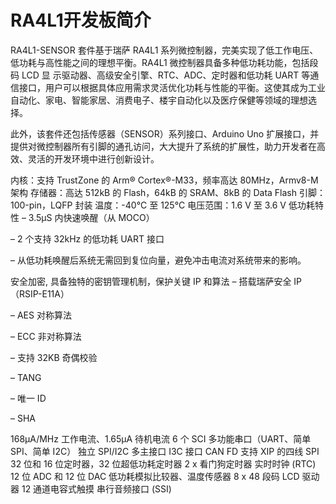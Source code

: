 # RA4L1开发板简介

RA4L1-SENSOR 套件基于瑞萨 RA4L1 系列微控制器，完美实现了低工作电压、低功耗与高性能之间的理想平衡。RA4L1 微控制器具备多种低功耗功能，包括段码 LCD 显 示驱动器、高级安全引擎、RTC、ADC、定时器和低功耗 UART 等通信接口，用户可以根据具体应用需求灵活优化功耗与性能的平衡。这使其成为工业自动化、家电、智能家居、消费电子、楼宇自动化以及医疗保健等领域的理想选择。 

此外，该套件还包括传感器（SENSOR）系列接口、Arduino Uno 扩展接口，并提供对微控制器所有引脚的通孔访问，大大提升了系统的扩展性，助力开发者在高效、灵活的开发环境中进行创新设计。

内核：支持 TrustZone 的 Arm® Cortex®-M33，频率高达 80MHz，Armv8-M 架构
存储器：高达 512kB 的 Flash，64kB 的 SRAM、8kB 的 Data Flash
引脚：100-pin，LQFP 封装
温度：-40°C 至 125°C
电压范围：1.6 V 至 3.6 V
低功耗特性
– 3.5µS 内快速唤醒（从 MOCO） 

– 2 个支持 32kHz 的低功耗 UART 接口 

– 从低功耗唤醒后系统无需回到复位向量，避免冲击电流对系统带来的影响。 

安全加密, 具备独特的密钥管理机制，保护关键 IP 和算法
– 搭载瑞萨安全 IP（RSIP-E11A） 

– AES 对称算法 

– ECC 非对称算法 

– 支持 32KB 奇偶校验 

– TANG 

– 唯一 ID

 – SHA 

168µA/MHz 工作电流、1.65µA 待机电流
6 个 SCI 多功能串口（UART、简单 SPI、简单 I2C）
独立 SPI/I2C 多主接口
I3C 接口
CAN FD
支持 XIP 的四线 SPI
32 位和 16 位定时器，32 位超低功耗定时器
2 x 看门狗定时器
实时时钟 (RTC)
12 位 ADC 和 12 位 DAC
低功耗模拟比较器、温度传感器
8 x 48 段码 LCD 驱动器
12 通道电容式触摸
串行音频接口 (SSI)